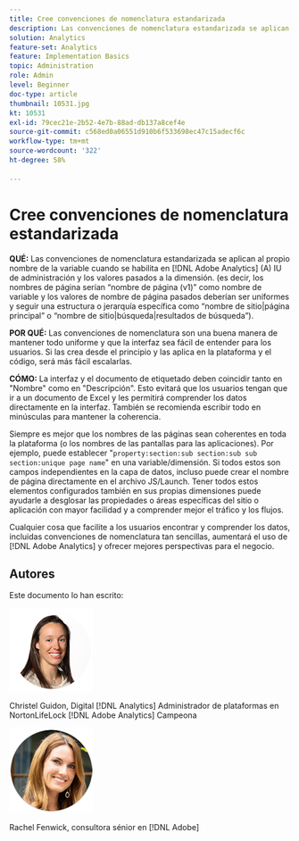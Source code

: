```yaml
---
title: Cree convenciones de nomenclatura estandarizada
description: Las convenciones de nomenclatura estandarizada se aplican al propio nombre de la variable cuando se habilita en la IU de administración de AA y a los valores pasados a la dimensión.
solution: Analytics
feature-set: Analytics
feature: Implementation Basics
topic: Administration
role: Admin
level: Beginner
doc-type: article
thumbnail: 10531.jpg
kt: 10531
exl-id: 79cec21e-2b52-4e7b-88ad-db137a8cef4e
source-git-commit: c568ed0a06551d910b6f533698ec47c15adecf6c
workflow-type: tm+mt
source-wordcount: '322'
ht-degree: 58%

---
```


# Cree convenciones de nomenclatura estandarizada

**QUÉ:** Las convenciones de nomenclatura estandarizada se aplican al propio nombre de la variable cuando se habilita en [!DNL Adobe Analytics] (A) IU de administración y los valores pasados a la dimensión. (es decir, los nombres de página serían “nombre de página (v1)” como nombre de variable y los valores de nombre de página pasados deberían ser uniformes y seguir una estructura o jerarquía específica como “nombre de sitio|página principal” o “nombre de sitio|búsqueda|resultados de búsqueda”).

**POR QUÉ:** Las convenciones de nomenclatura son una buena manera de mantener todo uniforme y que la interfaz sea fácil de entender para los usuarios. Si las crea desde el principio y las aplica en la plataforma y el código, será más fácil escalarlas.

**CÓMO:** La interfaz y el documento de etiquetado deben coincidir tanto en &quot;Nombre&quot; como en &quot;Descripción&quot;. Esto evitará que los usuarios tengan que ir a un documento de Excel y les permitirá comprender los datos directamente en la interfaz. También se recomienda escribir todo en minúsculas para mantener la coherencia.

Siempre es mejor que los nombres de las páginas sean coherentes en toda la plataforma (o los nombres de las pantallas para las aplicaciones). Por ejemplo, puede establecer &quot;`property:section:sub section:sub sub section:unique page name`&quot; en una variable/dimensión. Si todos estos son campos independientes en la capa de datos, incluso puede crear el nombre de página directamente en el archivo JS/Launch. Tener todos estos elementos configurados también en sus propias dimensiones puede ayudarle a desglosar las propiedades o áreas específicas del sitio o aplicación con mayor facilidad y a comprender mejor el tráfico y los flujos.

Cualquier cosa que facilite a los usuarios encontrar y comprender los datos, incluidas convenciones de nomenclatura tan sencillas, aumentará el uso de [!DNL Adobe Analytics] y ofrecer mejores perspectivas para el negocio.

## Autores

Este documento lo han escrito:

![Christel Guidon](assets/Christel-Headshot-150.png)

Christel Guidon, Digital [!DNL Analytics] Administrador de plataformas en NortonLifeLock
[!DNL Adobe Analytics] Campeona

![Rachel Fenwick](assets/Rachel-Fenwick-150.png)

Rachel Fenwick, consultora sénior en [!DNL Adobe]
